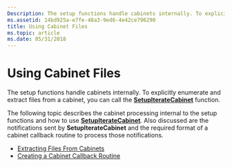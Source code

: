 ```yaml
---
Description: The setup functions handle cabinets internally. To explicitly enumerate and extract files from a cabinet, you can call the SetupIterateCabinet function.
ms.assetid: 14bd925a-e7fe-48a3-9ed6-4e42ce796290
title: Using Cabinet Files
ms.topic: article
ms.date: 05/31/2018
---
```


# Using Cabinet Files

The setup functions handle cabinets internally. To explicitly enumerate and extract files from a cabinet, you can call the [**SetupIterateCabinet**](/windows/desktop/api/Setupapi/nf-setupapi-setupiteratecabineta) function.

The following topic describes the cabinet processing internal to the setup functions and how to use [**SetupIterateCabinet**](/windows/desktop/api/Setupapi/nf-setupapi-setupiteratecabineta). Also discussed are the notifications sent by **SetupIterateCabinet** and the required format of a cabinet callback routine to process those notifications.

-   [Extracting Files From Cabinets](extracting-files-from-cabinets.md)
-   [Creating a Cabinet Callback Routine](creating-a-cabinet-callback-routine.md)

 

 



